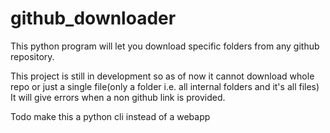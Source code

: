 # github_downloader
This python program will let you download specific folders from any  github repository.




<!-- To download any github folder send get request to http://gitdl.onrender.com/url/{link_of_folder}     
here link of folder should be modified as below
  https://github.com/microsoft/terminal/tree/main/.config
  should be modified as
  github.com microsoft terminal tree main .config


3
for testing this file is edited
 
there is one more way to use it
send post request to http://gitdl.onrender.com/get_add with {'url': "unmodified_url_of_the_folder"} 
response of this will be text (say config)
now send get to http://gitdl.onrender.com/download/{response_text} here response is config so url will be 
http://gitdl.onrender.com/download/config -->
     
 
<!-- To test it you can head to http://gitdl.onrender.com/docs -->



This project is still in development so as of now
 it cannot download whole repo or just a  single file(only a folder i.e. all internal folders and it's all files)
 It will give errors when a non github link is provided.

Todo
make this a python cli instead of a webapp 
